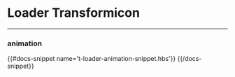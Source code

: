 # Loader Transformicon
---
### animation
{{#docs-snippet name='t-loader-animation-snippet.hbs'}}
  <TLoader />
{{/docs-snippet}}

<TLoader class="docs-mt-2"/>
